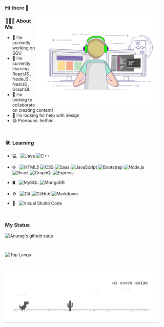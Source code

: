 ### Hi there 👋

<img align="right" alt="GIF" src="https://raw.githubusercontent.com/devSouvik/devSouvik/master/gif3.gif" width="400"/>

<h3> 👨🏻‍💻 About Me </h3>

- 🔭 I’m currently working on SGU
- 🌱 I’m currently learning ReactJS , NodeJS , NestJS , GraphQL
- 👯 I’m looking to collaborate on creating content!
- 🤔 I’m looking for help with design
- 😄 Pronouns: he/him

<br>

<h3> 🛠 &nbsp;Learning</h3>


- 💻 &nbsp;
  ![Java](https://img.shields.io/badge/-Java-333333?style=flat&logo=Java&logoColor=007396)
  ![C++](https://img.shields.io/badge/-C++-333333?style=flat&logo=C%2B%2B&logoColor=00599C)
- 🌐 &nbsp;
  ![HTML5](https://img.shields.io/badge/-HTML5-E34F26?style=flat&logo=html5&logoColor=white)
  ![CSS](https://img.shields.io/badge/-CSS3-1572B6?style=flat&logo=css3&logoColor=white)
  ![Sass](https://img.shields.io/badge/-Sass-cc6699?style=flat&logo=sass&logoColor=ffffff)
  ![JavaScript](https://img.shields.io/badge/-JavaScript-eed718?style=flat&logo=javascript&logoColor=ffffff)
  ![Bootstrap](https://img.shields.io/badge/-Bootstrap-563D7C?style=flat&logo=bootstrap&logoColor=white)
  ![Node.js](https://img.shields.io/badge/-Node.js-3C873A?style=flat&logo=Node.js&logoColor=white)
  ![React](https://img.shields.io/badge/-React-000000?style=flat&logo=react&logoColor=00c8ff)
  ![GraphQl](https://img.shields.io/badge/-GraphQL-e535ab?style=flat&logo=graphql&logoColor=FFFFFF)
  ![Express](https://img.shields.io/badge/-Express.js-787878?style=flat)

- 🛢 &nbsp;
  ![MySQL](https://img.shields.io/badge/-MySQL-F29111?style=flat&logo=mysql&logoColor=FFFFFF)
  ![MongoDB](https://img.shields.io/badge/-MongoDB-4DB33D?style=flat&logo=mongodb&logoColor=FFFFFF)
- ⚙️ &nbsp;
  ![Git](http://img.shields.io/badge/-Git-F1502F?style=flat&logo=git&logoColor=FFFFFF)
  ![GitHub](http://img.shields.io/badge/-Github-000000?style=flat&logo=github&logoColor=FFFFFF)
  ![Markdown](https://img.shields.io/badge/-Markdown-333333?style=flat&logo=markdown)
- 🔧 &nbsp;
  ![Visual Studio Code](http://img.shields.io/badge/-VS%20Code-007ACC?style=flat&logo=visual%20studio%20code&logoColor=white)


<br>

<h3> My Status </h3>

![Anurag's github stats](https://github-readme-stats.vercel.app/api?username=anhhtuann&count_private=true&show_icons=true&theme=radical)

<br>

![Top Langs](https://github-readme-stats.vercel.app/api/top-langs/?username=anhhtuann&theme=radical&title_color=8E2DE2&text_color=fff)

<br>

[![](https://github.com/AnhhTuann/AnhhTuann/blob/main/dino.gif)](#)
